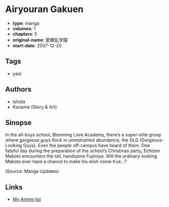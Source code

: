 # Airyouran Gakuen

-   **type**: manga
-   **volumes**: 1
-   **chapters**: 5
-   **original-name**: 愛繚乱学園
-   **start-date**: 2007-12-20

## Tags

-   yaoi

## Authors

-   Ishida
-   Kaname (Story & Art)

## Sinopse

In the all-boys school, Blooming Love Academy, there’s a super-elite group where gorgeous guys flock in unrestrained abundance, the GLG (Gorgeous-Looking Guys). Even the people off-campus have heard of them. One fateful day during the preparation of the school’s Christmas party, Echizen Makoto encounters the tall, handsome Fujimiya. Will the ordinary-looking Makoto ever have a chance to make his wish come true…?

(Source: Manga Updates)

## Links

-   [My Anime list](https://myanimelist.net/manga/11469/Airyouran_Gakuen)
